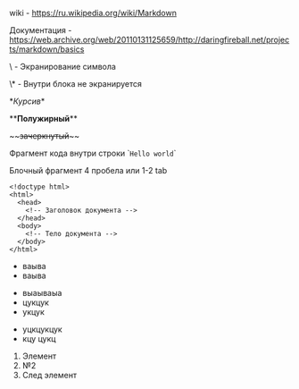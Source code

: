 wiki - https://ru.wikipedia.org/wiki/Markdown

Документация - https://web.archive.org/web/20110131125659/http://daringfireball.net/projects/markdown/basics

\ - Экранирование символа

<p>\* - Внутри блока не экранируется</p>

\**Курсив*\*

\*\***Полужирный**\*\*

\~~~~зачеркнутый~~\~~

Фрагмент кода внутри строки \``Hello world`\`

Блочный фрагмент 4 пробела или 1-2 tab

    <!doctype html>
    <html>
      <head>
        <!-- Заголовок документа -->
      </head>
      <body>
        <!-- Тело документа -->
      </body>
    </html>

* ваыва
* ваыва
- выаываыа
- цукцук
- укцук
+ уцкцукцук
+ кцу цукц

1. Элемент
2. №2
9. След элемент
